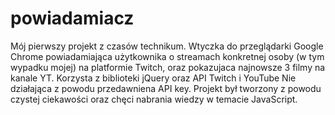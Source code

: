 # powiadamiacz
Mój pierwszy projekt z czasów technikum.
Wtyczka do przeglądarki Google Chrome powiadamiająca użytkownika o streamach konkretnej osoby (w tym wypadku mojej) na platformie Twitch, oraz pokazujaca najnowsze 3 filmy na kanale YT. Korzysta z biblioteki jQuery oraz API Twitch i YouTube Nie działająca z powodu przedawniena API key. Projekt był tworzony z powodu czystej ciekawości oraz chęci nabrania wiedzy w temacie JavaScript.
